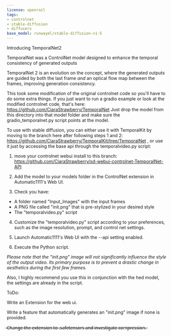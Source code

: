 ```yaml
---
license: openrail
tags:
- controlnet
- stable-diffusion
- diffusers
base_model: runwayml/stable-diffusion-v1-5
---
```

Introducing TemporalNet2

TemporalNet was a ControlNet model designed to enhance the temporal consistency of generated outputs

TemporalNet 2 is an evolution on the concept, where the generated outputs are guided by both the last frame *and* an optical flow map between the frames, improving generation consistency.

This took some modification of the original controlnet code so you'll have to do some extra things. If you just want to run a gradio example or look at the modified controlnet code,
that's here: https://github.com/CiaraStrawberry/TemporalNet  Just drop the model from this directory into that model folder and make sure the gradio_temporalnet.py script points at the model.

To use with stable diffusion, you can either use it with TemporalKit by moving to the branch here after following steps 1 and 2: https://github.com/CiaraStrawberry/TemporalKit/tree/TemporalNet , or use it just by accessing the base api through the temporalvideo.py script: 

1) move your controlnet webui install to this branch: https://github.com/CiaraStrawberry/sd-webui-controlnet-TemporalNet-API

2) Add the model to your models folder in the ControlNet extension in Automatic1111's Web UI.

3) Check you have:

- A folder named "Input_Images" with the input frames
- A PNG file called "init.png" that is pre-stylized in your desired style
- The "temporalvideo.py" script

4) Customize the "temporalvideo.py" script according to your preferences, such as the image resolution, prompt, and control net settings.

5) Launch Automatic1111's Web UI with the --api setting enabled.

6) Execute the Python script.

*Please note that the "init.png" image will not significantly influence the style of the output video. Its primary purpose is to prevent a drastic change in aesthetics during the first few frames.*

Also, I highly recommend you use this in conjunction with the hed model, the settings are already in the script.

ToDo:

Write an Extension for the web ui.

Write a feature that automatically generates an "init.png" image if none is provided.

 ̶C̶h̶a̶n̶g̶e̶ ̶t̶h̶e̶ ̶e̶x̶t̶e̶n̶s̶i̶o̶n̶ ̶t̶o̶ ̶.̶s̶a̶f̶e̶t̶e̶n̶s̶o̶r̶s̶ ̶a̶n̶d̶ ̶i̶n̶v̶e̶s̶t̶i̶g̶a̶t̶e̶ ̶c̶o̶m̶p̶r̶e̶s̶s̶i̶o̶n̶.̶
